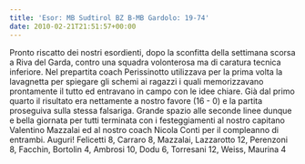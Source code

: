 ```yaml
---
title: 'Esor: MB Sudtirol BZ B-MB Gardolo: 19-74'
date: 2010-02-21T21:51:57+00:00
---
```

Pronto riscatto dei nostri esordienti, dopo la sconfitta della settimana scorsa a Riva del Garda, contro una squadra volonterosa ma di caratura tecnica inferiore. Nel prepartita coach Perissinotto utilizzava per la prima volta la lavagnetta per spiegare gli schemi ai ragazzi i quali memorizzavano prontamente il tutto ed entravano in campo con le idee chiare. Già dal primo quarto il risultato era nettamente a nostro favore (16 - 0) e la partita proseguiva sulla stessa falsariga. Grande spazio alle seconde linee dunque e bella giornata per tutti terminata con i festeggiamenti al nostro capitano Valentino Mazzalai ed al nostro coach Nicola Conti per il compleanno di entrambi. Auguri!
Felicetti 8, Carraro 8, Mazzalai, Lazzarotto 12, Perenzoni 8, Facchin, Bortolin 4, Ambrosi 10, Dodu 6, Torresani 12, Weiss, Maurina 4